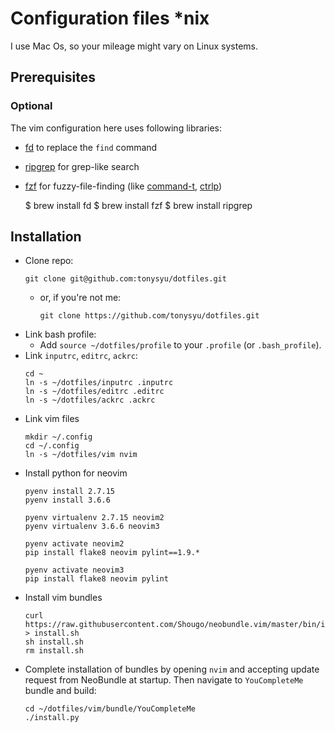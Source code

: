 Configuration files *nix
========================

I use Mac Os, so your mileage might vary on Linux systems.

Prerequisites
-------------

### Optional

The vim configuration here uses following libraries:
- [fd](https://github.com/sharkdp/fd) to replace the `find` command
- [ripgrep](https://github.com/BurntSushi/ripgrep) for grep-like search
- [fzf](https://github.com/junegunn/fzf#usage) for fuzzy-file-finding (like [command-t](https://github.com/wincent/command-t), [ctrlp](https://github.com/kien/ctrlp.vim))

    $ brew install fd
    $ brew install fzf
    $ brew install ripgrep

Installation
------------

- Clone repo:
    ```
    git clone git@github.com:tonysyu/dotfiles.git
    ```
    - or, if you're not me:
        ```
        git clone https://github.com/tonysyu/dotfiles.git
        ```
- Link bash profile:
    - Add `source ~/dotfiles/profile` to your `.profile` (or `.bash_profile`).
- Link `inputrc`, `editrc`, `ackrc`:
    ```
    cd ~
    ln -s ~/dotfiles/inputrc .inputrc
    ln -s ~/dotfiles/editrc .editrc
    ln -s ~/dotfiles/ackrc .ackrc
    ```
- Link vim files
    ```
    mkdir ~/.config
    cd ~/.config
    ln -s ~/dotfiles/vim nvim
    ```
- Install python for neovim
    ```
    pyenv install 2.7.15
    pyenv install 3.6.6

    pyenv virtualenv 2.7.15 neovim2
    pyenv virtualenv 3.6.6 neovim3

    pyenv activate neovim2
    pip install flake8 neovim pylint==1.9.*

    pyenv activate neovim3
    pip install flake8 neovim pylint
    ```
- Install vim bundles
    ```
    curl https://raw.githubusercontent.com/Shougo/neobundle.vim/master/bin/install.sh > install.sh
    sh install.sh
    rm install.sh
    ```
- Complete installation of bundles by opening `nvim` and accepting update request from NeoBundle at
  startup. Then navigate to `YouCompleteMe` bundle and build:
    ```
    cd ~/dotfiles/vim/bundle/YouCompleteMe
    ./install.py
    ```
